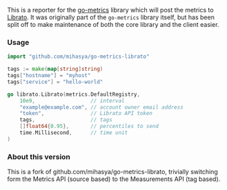 This is a reporter for the [go-metrics](https://github.com/rcrowley/go-metrics)
library which will post the metrics to [Librato](https://www.librato.com/). It
was originally part of the `go-metrics` library itself, but has been split off
to make maintenance of both the core library and the client easier.

### Usage

```go
import "github.com/mihasya/go-metrics-librato"

tags := make(map[string]string)
tags["hostname"] = "myhost"
tags["service"] = "hello-world"

go librato.Librato(metrics.DefaultRegistry,
    10e9,                  // interval
    "example@example.com", // account owner email address
    "token",               // Librato API token
    tags,            	   // tags
    []float64{0.95},       // percentiles to send
    time.Millisecond,      // time unit
)
```

### About this version

This is a fork of github.com/mihasya/go-metrics-librato, trivially switching
form the Metrics API (source based) to the Measurements API (tag based).  

